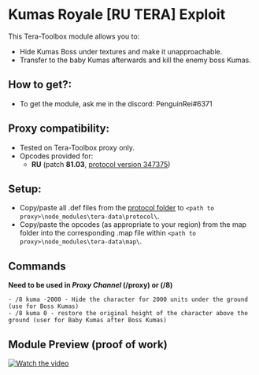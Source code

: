 # Kumas Royale [RU TERA] Exploit

This Tera-Toolbox module allows you to:
- Hide Kumas Boss under textures and make it unapproachable.
- Transfer to the baby Kumas afterwards and kill the enemy boss Kumas.

## How to get?:
- To get the module, ask me in the discord: PenguinRei#6371

## Proxy compatibility:
- Tested on Tera-Toolbox proxy only.
- Opcodes provided for:
  - **RU** (patch **81.03**, [protocol version 347375](https://github.com/PinguinRei/Kumas-Royale-RU-TERA/blob/master/opcodes/protocol.347375.map))
  
## Setup:
- Copy/paste all .def files from the [protocol folder](https://github.com/PinguinRei/Kumas-Royale-RU-TERA/tree/master/defs) to `<path to proxy>\node_modules\tera-data\protocol\`.
- Copy/paste the opcodes (as appropriate to your region) from the map folder into the corresponding .map file within `<path to proxy>\node_modules\tera-data\map\`.

## Commands
**Need to be used in _Proxy Channel_ (/proxy) or (/8)**
```
- /8 kuma -2000 - Hide the character for 2000 units under the ground (use for Boss Kumas)
- /8 kuma 0 - restore the original height of the character above the ground (user for Baby Kumas after Boss Kumas)
```
## Module Preview (proof of work)

[![Watch the video](https://img.youtube.com/vi/qvJh9tatggc/maxresdefault.jpg)](https://youtu.be/qvJh9tatggc)
